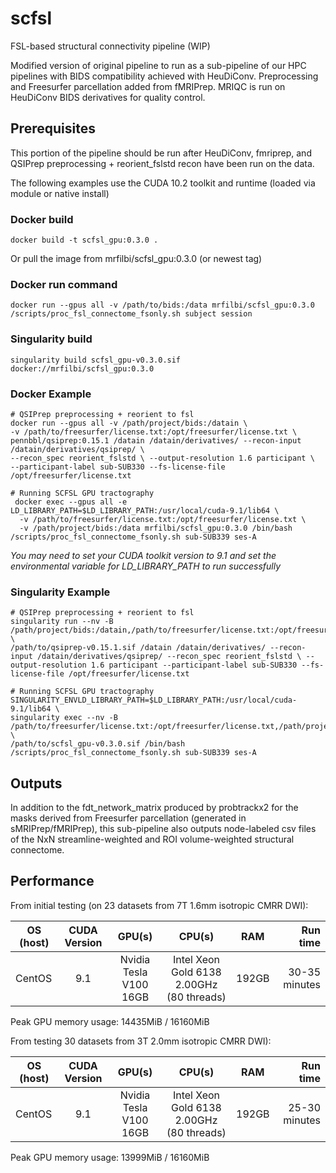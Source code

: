 # scfsl
FSL-based structural connectivity pipeline (WIP)

Modified version of original pipeline to run as a sub-pipeline of our HPC pipelines with BIDS compatibility achieved with HeuDiConv. 
Preprocessing and Freesurfer parcellation added from fMRIPrep. 
MRIQC is run on HeuDiConv BIDS derivatives for quality control.

## Prerequisites

This portion of the pipeline should be run after HeuDiConv, fmriprep, 
and QSIPrep preprocessing + reorient_fslstd recon have been run on the data.

The following examples use the CUDA 10.2 toolkit and runtime (loaded via module or native install)

### Docker build

```
docker build -t scfsl_gpu:0.3.0 .

```

Or pull the image from mrfilbi/scfsl_gpu:0.3.0 (or newest tag)

### Docker run command

```
docker run --gpus all -v /path/to/bids:/data mrfilbi/scfsl_gpu:0.3.0 /scripts/proc_fsl_connectome_fsonly.sh subject session

```

### Singularity build

```
singularity build scfsl_gpu-v0.3.0.sif docker://mrfilbi/scfsl_gpu:0.3.0

```

### Docker Example
```
# QSIPrep preprocessing + reorient to fsl
docker run --gpus all -v /path/project/bids:/datain \
-v /path/to/freesurfer/license.txt:/opt/freesurfer/license.txt \
pennbbl/qsiprep:0.15.1 /datain /datain/derivatives/ --recon-input /datain/derivatives/qsiprep/ \
--recon_spec reorient_fslstd \ --output-resolution 1.6 participant \
--participant-label sub-SUB330 --fs-license-file /opt/freesurfer/license.txt

# Running SCFSL GPU tractography
 docker exec --gpus all -e LD_LIBRARY_PATH=$LD_LIBRARY_PATH:/usr/local/cuda-9.1/lib64 \
  -v /path/to/freesurfer/license.txt:/opt/freesurfer/license.txt \
  -v /path/project/bids:/data mrfilbi/scfsl_gpu:0.3.0 /bin/bash /scripts/proc_fsl_connectome_fsonly.sh sub-SUB339 ses-A

```

*You may need to set your CUDA toolkit version to 9.1 and set the environmental variable for LD_LIBRARY_PATH to run successfully*

### Singularity Example
```
# QSIPrep preprocessing + reorient to fsl
singularity run --nv -B /path/project/bids:/datain,/path/to/freesurfer/license.txt:/opt/freesurfer/license.txt \
/path/to/qsiprep-v0.15.1.sif /datain /datain/derivatives/ --recon-input /datain/derivatives/qsiprep/ --recon_spec reorient_fslstd \ --output-resolution 1.6 participant --participant-label sub-SUB330 --fs-license-file /opt/freesurfer/license.txt

# Running SCFSL GPU tractography
SINGULARITY_ENVLD_LIBRARY_PATH=$LD_LIBRARY_PATH:/usr/local/cuda-9.1/lib64 \
singularity exec --nv -B /path/to/freesurfer/license.txt:/opt/freesurfer/license.txt,/path/project/bids:/data \
/path/to/scfsl_gpu-v0.3.0.sif /bin/bash /scripts/proc_fsl_connectome_fsonly.sh sub-SUB339 ses-A

```

## Outputs

In addition to the fdt_network_matrix produced by probtrackx2 for the masks 
derived from Freesurfer parcellation (generated in sMRIPrep/fMRIPrep),
this sub-pipeline also outputs node-labeled csv files of the NxN streamline-weighted 
and ROI volume-weighted structural connectome.

## Performance

From initial testing (on 23 datasets from 7T 1.6mm isotropic CMRR DWI):

| OS (host)    | CUDA Version | GPU(s)                 | CPU(s)                                    | RAM    | Run time       |
|--------------|:------------:|:----------------------:|:-----------------------------------------:|:------:|---------------:|
| CentOS       | 9.1          | Nvidia Tesla V100 16GB | Intel Xeon Gold 6138 2.00GHz (80 threads) | 192GB  | 30-35 minutes  |

Peak GPU memory usage: 14435MiB / 16160MiB

From testing 30 datasets from 3T 2.0mm isotropic CMRR DWI):

| OS (host)    | CUDA Version | GPU(s)                 | CPU(s)                                    | RAM    | Run time       |
|--------------|:------------:|:----------------------:|:-----------------------------------------:|:------:|---------------:|
| CentOS       | 9.1          | Nvidia Tesla V100 16GB | Intel Xeon Gold 6138 2.00GHz (80 threads) | 192GB  | 25-30 minutes  |

Peak GPU memory usage: 13999MiB / 16160MiB

